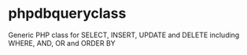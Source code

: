 phpdbqueryclass
===============

Generic PHP class for SELECT, INSERT, UPDATE and DELETE including WHERE, AND, OR and ORDER BY
